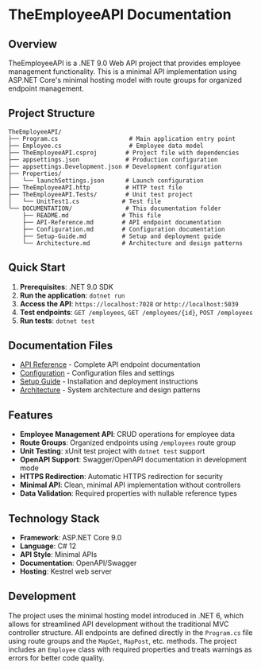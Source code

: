 # TheEmployeeAPI Documentation

## Overview

TheEmployeeAPI is a .NET 9.0 Web API project that provides employee management functionality. This is a minimal API implementation using ASP.NET Core's minimal hosting model with route groups for organized endpoint management.

## Project Structure

```
TheEmployeeAPI/
├── Program.cs                    # Main application entry point
├── Employee.cs                   # Employee data model
├── TheEmployeeAPI.csproj        # Project file with dependencies
├── appsettings.json             # Production configuration
├── appsettings.Development.json # Development configuration
├── Properties/
│   └── launchSettings.json      # Launch configuration
├── TheEmployeeAPI.http          # HTTP test file
├── TheEmployeeAPI.Tests/        # Unit test project
│   └── UnitTest1.cs            # Test file
└── DOCUMENTATION/               # This documentation folder
    ├── README.md               # This file
    ├── API-Reference.md        # API endpoint documentation
    ├── Configuration.md        # Configuration documentation
    ├── Setup-Guide.md          # Setup and deployment guide
    └── Architecture.md         # Architecture and design patterns
```

## Quick Start

1. **Prerequisites**: .NET 9.0 SDK
2. **Run the application**: `dotnet run`
3. **Access the API**: `https://localhost:7028` or `http://localhost:5039`
4. **Test endpoints**: `GET /employees`, `GET /employees/{id}`, `POST /employees`
5. **Run tests**: `dotnet test`

## Documentation Files

- [API Reference](API-Reference.md) - Complete API endpoint documentation
- [Configuration](Configuration.md) - Configuration files and settings
- [Setup Guide](Setup-Guide.md) - Installation and deployment instructions
- [Architecture](Architecture.md) - System architecture and design patterns

## Features

- **Employee Management API**: CRUD operations for employee data
- **Route Groups**: Organized endpoints using `/employees` route group
- **Unit Testing**: xUnit test project with `dotnet test` support
- **OpenAPI Support**: Swagger/OpenAPI documentation in development mode
- **HTTPS Redirection**: Automatic HTTPS redirection for security
- **Minimal API**: Clean, minimal API implementation without controllers
- **Data Validation**: Required properties with nullable reference types

## Technology Stack

- **Framework**: ASP.NET Core 9.0
- **Language**: C# 12
- **API Style**: Minimal APIs
- **Documentation**: OpenAPI/Swagger
- **Hosting**: Kestrel web server

## Development

The project uses the minimal hosting model introduced in .NET 6, which allows for streamlined API development without the traditional MVC controller structure. All endpoints are defined directly in the `Program.cs` file using route groups and the `MapGet`, `MapPost`, etc. methods. The project includes an `Employee` class with required properties and treats warnings as errors for better code quality.

